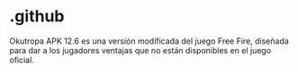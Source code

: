 # .github
Okutropa APK 12.6 es una versión modificada del juego Free Fire, diseñada para dar a los jugadores ventajas que no están disponibles en el juego oficial. 
